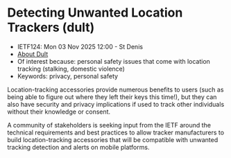 # Detecting Unwanted Location Trackers (dult)
* <IETFschedule>IETF124: Mon 03 Nov 2025 12:00 - St Denis</IETFschedule>
* [About Dult](https://datatracker.ietf.org/group/dult/about/) 
* Of interest because: personal safety issues that come with location tracking (stalking, domestic violence)
* Keywords: privacy, personal safety


Location-tracking accessories provide numerous benefits to users (such as being able to figure out where they left their keys this time!), but they can also have security and privacy implications if used to track other individuals without their knowledge or consent.

A community of stakeholders is seeking input from the IETF around the technical requirements and best practices to allow tracker manufacturers to build location-tracking accessories that will be compatible with unwanted tracking detection and alerts on mobile platforms.




